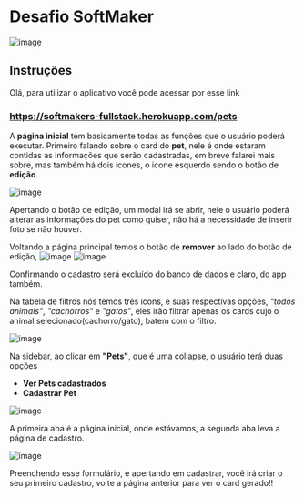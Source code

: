 # **Desafio SoftMaker**

![image](https://user-images.githubusercontent.com/79314576/118318206-6c1cf880-b4cf-11eb-94cd-5ecdc75aaf29.png)

## Instruções

Olá, para utilizar o aplicativo você pode acessar por esse link

### **https://softmakers-fullstack.herokuapp.com/pets**


A **página inicial** tem basicamente todas as funções que o usuário poderá executar.
Primeiro falando sobre o card do **pet**, nele é onde estaram contidas as informações que serão cadastradas, em breve falarei mais sobre, mas também há dois icones, o icone esquerdo sendo o botão de **edição**.

![image](https://user-images.githubusercontent.com/79314576/118319595-5c061880-b4d1-11eb-805b-4c36510f103d.png)

Apertando o botão de edição, um modal irá se abrir, nele o usuário poderá alterar as informações do pet como quiser, não há a necessidade de inserir foto se não houver.

Voltando a página principal temos o botão de **remover** ao lado do botão de edição,  ![image](https://user-images.githubusercontent.com/79314576/118321852-9a510700-b4d4-11eb-9374-cff907960e3e.png)
![image](https://user-images.githubusercontent.com/79314576/118323408-f9178000-b4d6-11eb-8845-b6415c533c14.png)

Confirmando o cadastro será excluído do banco de dados e claro, do app também.

Na tabela de filtros nós temos três icons, e suas respectivas opções, *"todos animais"*, *"cachorros"* e *"gatos"*, eles irão filtrar apenas os cards cujo o animal selecionado(cachorro/gato), batem com o filtro.

![image](https://user-images.githubusercontent.com/79314576/118323572-367c0d80-b4d7-11eb-8207-bd3dd2aa57d2.png)

Na sidebar, ao clicar em **"Pets"**, que é uma collapse, o usuário terá duas opções
* **Ver Pets cadastrados**
* **Cadastrar Pet**

![image](https://user-images.githubusercontent.com/79314576/118324501-860f0900-b4d8-11eb-92cb-932f22d97b06.png)

A primeira aba é a página inicial, onde estávamos, a segunda aba leva a página de cadastro.

![image](https://user-images.githubusercontent.com/79314576/118325409-cc189c80-b4d9-11eb-83dd-2e06a3fd923f.png)

Preenchendo esse formulário, e apertando em cadastrar, você irá criar o seu primeiro cadastro, volte a página anterior para ver o card gerado!!

